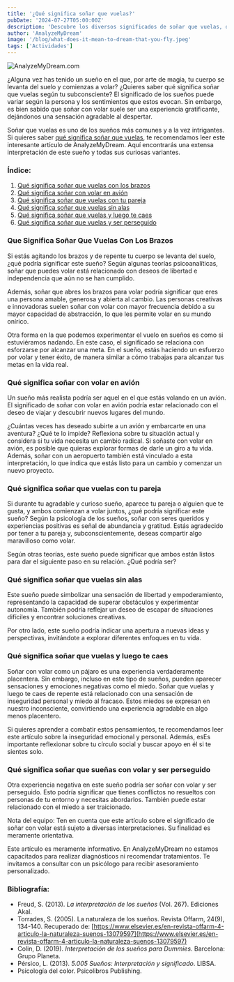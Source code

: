 ```yaml
---
title: '¿Qué significa soñar que vuelas?'
pubDate: '2024-07-27T05:00:00Z'
description: 'Descubre los diversos significados de soñar que vuelas, desde representar libertad y empoderamiento hasta interpretar sentimientos de inseguridad.'
author: 'AnalyzeMyDream'
image: '/blog/what-does-it-mean-to-dream-that-you-fly.jpeg'
tags: ['Actividades']
---
```


![AnalyzeMyDream.com](/blog/what-does-it-mean-to-dream-that-you-fly.jpeg)

¿Alguna vez has tenido un sueño en el que, por arte de magia, tu cuerpo se levanta del suelo y comienzas a volar? ¿Quieres saber qué significa soñar que vuelas según tu subconsciente? El significado de los sueños puede variar según la persona y los sentimientos que estos evocan. Sin embargo, es bien sabido que soñar con volar suele ser una experiencia gratificante, dejándonos una sensación agradable al despertar.

Soñar que vuelas es uno de los sueños más comunes y a la vez intrigantes. Si quieres saber [qué significa soñar que vuelas](#que-significa-soñar-que-vuelas), te recomendamos leer este interesante artículo de AnalyzeMyDream. Aquí encontrarás una extensa interpretación de este sueño y todas sus curiosas variantes.

### Índice:

1. [Qué significa soñar que vuelas con los brazos](#que-significa-sonar-que-vuelas-con-los-brazos)
2. [Qué significa soñar con volar en avión](#que-significa-sonar-con-volar-en-avion)
3. [Qué significa soñar que vuelas con tu pareja](#que-significa-sonar-que-vuelas-con-tu-pareja)
4. [Qué significa soñar que vuelas sin alas](#que-significa-sonar-que-vuelas-sin-alas)
5. [Qué significa soñar que vuelas y luego te caes](#que-significa-soñar-que-vuelas-y-luego-te-caes)
6. [Qué significa soñar que vuelas y ser perseguido](#que-significa-soñar-que-vuelas-y-ser-perseguido)


### Que Significa Soñar Que Vuelas Con Los Brazos

Si estás agitando los brazos y de repente tu cuerpo se levanta del suelo, ¿qué podría significar este sueño? Según algunas teorías psicoanalíticas, soñar que puedes volar está relacionado con deseos de libertad e independencia que aún no se han cumplido.

Además, soñar que abres los brazos para volar podría significar que eres una persona amable, generosa y abierta al cambio. Las personas creativas e innovadoras suelen soñar con volar con mayor frecuencia debido a su mayor capacidad de abstracción, lo que les permite volar en su mundo onírico.

Otra forma en la que podemos experimentar el vuelo en sueños es como si estuviéramos nadando. En este caso, el significado se relaciona con esforzarse por alcanzar una meta. En el sueño, estás haciendo un esfuerzo por volar y tener éxito, de manera similar a cómo trabajas para alcanzar tus metas en la vida real.

### Qué significa soñar con volar en avión

Un sueño más realista podría ser aquel en el que estás volando en un avión. El significado de soñar con volar en avión podría estar relacionado con el deseo de viajar y descubrir nuevos lugares del mundo.

¿Cuántas veces has deseado subirte a un avión y embarcarte en una aventura? ¿Qué te lo impide? Reflexiona sobre tu situación actual y considera si tu vida necesita un cambio radical. Si soñaste con volar en avión, es posible que quieras explorar formas de darle un giro a tu vida. Además, soñar con un aeropuerto también está vinculado a esta interpretación, lo que indica que estás listo para un cambio y comenzar un nuevo proyecto.

### Qué significa soñar que vuelas con tu pareja

Si durante tu agradable y curioso sueño, aparece tu pareja o alguien que te gusta, y ambos comienzan a volar juntos, ¿qué podría significar este sueño? Según la psicología de los sueños, soñar con seres queridos y experiencias positivas es señal de abundancia y gratitud. Estás agradecido por tener a tu pareja y, subconscientemente, deseas compartir algo maravilloso como volar.

Según otras teorías, este sueño puede significar que ambos están listos para dar el siguiente paso en su relación. ¿Qué podría ser?

### Qué significa soñar que vuelas sin alas

Este sueño puede simbolizar una sensación de libertad y empoderamiento, representando la capacidad de superar obstáculos y experimentar autonomía. También podría reflejar un deseo de escapar de situaciones difíciles y encontrar soluciones creativas.

Por otro lado, este sueño podría indicar una apertura a nuevas ideas y perspectivas, invitándote a explorar diferentes enfoques en tu vida.

### Qué significa soñar que vuelas y luego te caes

Soñar con volar como un pájaro es una experiencia verdaderamente placentera. Sin embargo, incluso en este tipo de sueños, pueden aparecer sensaciones y emociones negativas como el miedo. Soñar que vuelas y luego te caes de repente está relacionado con una sensación de inseguridad personal y miedo al fracaso. Estos miedos se expresan en nuestro inconsciente, convirtiendo una experiencia agradable en algo menos placentero.

Si quieres aprender a combatir estos pensamientos, te recomendamos leer este artículo sobre la inseguridad emocional y personal. Además, esEs importante reflexionar sobre tu círculo social y buscar apoyo en él si te sientes solo.

### Qué significa soñar que sueñas con volar y ser perseguido

Otra experiencia negativa en este sueño podría ser soñar con volar y ser perseguido. Esto podría significar que tienes conflictos no resueltos con personas de tu entorno y necesitas abordarlos. También puede estar relacionado con el miedo a ser traicionado.

Nota del equipo: Ten en cuenta que este artículo sobre el significado de soñar con volar está sujeto a diversas interpretaciones. Su finalidad es meramente orientativa.

Este artículo es meramente informativo. En AnalyzeMyDream no estamos capacitados para realizar diagnósticos ni recomendar tratamientos. Te invitamos a consultar con un psicólogo para recibir asesoramiento personalizado.

### Bibliografía:

- Freud, S. (2013). *La interpretación de los sueños* (Vol. 267). Ediciones Akal.
- Torrades, S. (2005). La naturaleza de los sueños. Revista Offarm, 24(9), 134-140. Recuperado de: [https://www.elsevier.es/en-revista-offarm-4-articulo-la-naturaleza-suenos-13079597](https://www.elsevier.es/en-revista-offarm-4-articulo-la-naturaleza-suenos-13079597)
- Colin, D. (2019). *Interpretación de los sueños para Dummies*. Barcelona: Grupo Planeta.
- Pérsico, L. (2013). *5.005 Sueños: Interpretación y significado*. LIBSA.
- Psicología del color. Psicolibros Publishing.